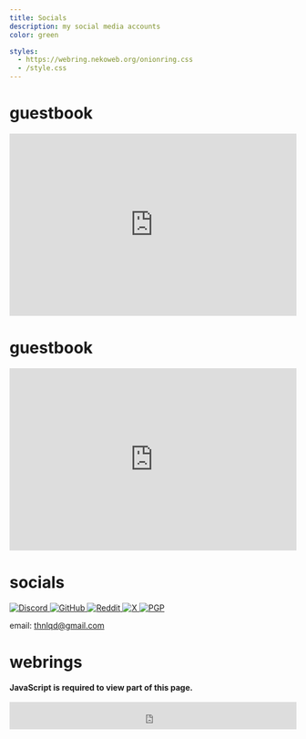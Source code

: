 ```yaml
---
title: Socials
description: my social media accounts
color: green

styles:
  - https://webring.nekoweb.org/onionring.css
  - /style.css
---
```

# guestbook

<iframe src="https://thnlqd.atabook.org" style="width: 100%; height: 20rem; border: none;"></iframe>

# guestbook

<iframe src="https://thnlqd.atabook.org" style="width: 100%; height: 20rem; border: none;"></iframe>

# socials

[
  ![Discord](https://raw.githubusercontent.com/ThinLiquid/buttons/main/img/discord.gif)
](https://discord.com/users/620492146406981642)[
  ![GitHub](https://raw.githubusercontent.com/ThinLiquid/buttons/main/img/github.gif)
](https://github.com/ThinLiquid)[
  ![Reddit](https://raw.githubusercontent.com/ThinLiquid/buttons/main/img/reddit.gif)
](https://www.reddit.com/user/JuiciiYT)[
  ![X](https://raw.githubusercontent.com/ThinLiquid/buttons/main/img/twitterbutton.gif)
](https://x.com/thnlqd)[
  ![PGP](https://raw.githubusercontent.com/ThinLiquid/buttons/main/img/pgp-now.gif)
](https://github.com/ThinLiquid.gpg)

email: [thnlqd@gmail.com](mailto:thnlqd@gmail.com)

# webrings

<noscript>
  <strong>JavaScript is required to view part of this page.</strong>
</noscript>
<yescript>
<div id='nekowebring' style="color: var(--base);">
  <script type="text/javascript" src="https://webring.nekoweb.org/onionring-variables.js"></script>
  <script type="text/javascript" src="https://webring.nekoweb.org/onionring-widget.js"></script>
</div>
<webring-container>
  <config key="type" value="catppuccin-mocha"></config>
  <config key="font" value="Inter, sans-serif"></config>
  <config key="fill" value="true"></config>

  <script src="https://palette.nekoweb.org/webring.js"></script>
</webring-container>
<br/>
<iframe id="bucket-webring" style="width: 100%; height: 3rem; border: none;" src="https://webring.bucketfish.me/embed.html?name=ThinLiquid"></iframe>
</yescript>
